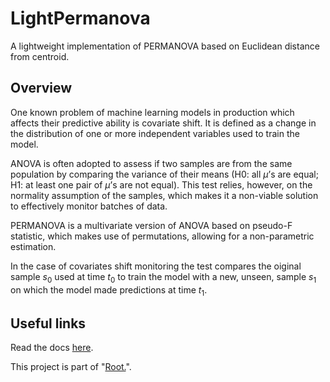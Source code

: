 # LightPermanova
A lightweight implementation of PERMANOVA based on Euclidean distance from centroid.

## Overview
One known problem of machine learning models in production which affects their predictive ability is covariate shift. It is defined as a change in the distribution of one or more independent variables used to train the model.

ANOVA is often adopted to assess if two samples are from the same population by comparing the variance of their means (H0: all $\mu$’s are equal; H1: at least one pair of $\mu$’s are
not equal). This test relies, however, on the normality assumption of the samples, which makes it a non-viable solution to effectively monitor batches of data.

PERMANOVA is a multivariate version of ANOVA based on pseudo-F statistic, which makes use of permutations, allowing for a non-parametric estimation. 

In the case of covariates shift monitoring the test compares the oiginal sample $s_0$ used at time $t_0$ to train the model with a new, unseen, sample $s_1$ on which the model made predictions at time $t_1$.


## Useful links
Read the docs [here](https://light-permanova.readthedocs.io/en/latest/index.html).

This project is part of "[Root.](https://app.gitbook.com/o/Y6GFa7e9eZJJr97DYwE9/s/rv2RagYUGenlarYKGSFe/)".


